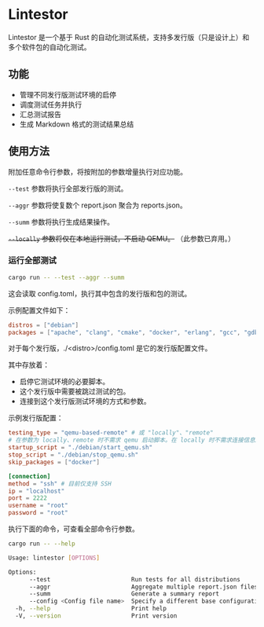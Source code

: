 # Lintestor

Lintestor 是一个基于 Rust 的自动化测试系统，支持多发行版（只是设计上）和多个软件包的自动化测试。

## 功能

- 管理不同发行版测试环境的启停
- 调度测试任务并执行
- 汇总测试报告
- 生成 Markdown 格式的测试结果总结

## 使用方法

附加任意命令行参数，将按附加的参数增量执行对应功能。

`--test` 参数将执行全部发行版的测试。

`--aggr` 参数将使复数个 report.json 聚合为 reports.json。

`--summ` 参数将执行生成结果操作。

~~`--locally` 参数将仅在本地运行测试，不启动 QEMU。~~
（此参数已弃用。）

### 运行全部测试

```bash
cargo run -- --test --aggr --summ
```

这会读取 config.toml，执行其中包含的发行版和包的测试。

示例配置文件如下：

```toml
distros = ["debian"]
packages = ["apache", "clang", "cmake", "docker", "erlang", "gcc", "gdb", "golang", "haproxy", "libmemcached", "lighttpd", "llvm", "mariadb", "nginx", "nodejs", "numpy", "ocaml"]
```

对于每个发行版，./\<distro\>/config.toml 是它的发行版配置文件。

其中存放着：

- 启停它测试环境的必要脚本。
- 这个发行版中需要被跳过测试的包。
- 连接到这个发行版测试环境的方式和参数。

示例发行版配置：

```toml
testing_type = "qemu-based-remote" # 或 "locally"、"remote"
# 在参数为 locally、remote 时不需求 qemu 启动脚本。在 locally 时不需求连接信息。
startup_script = "./debian/start_qemu.sh"
stop_script = "./debian/stop_qemu.sh"
skip_packages = ["docker"]

[connection]
method = "ssh" # 目前仅支持 SSH
ip = "localhost"
port = 2222
username = "root"
password = "root"
```

执行下面的命令，可查看全部命令行参数。

```sh
cargo run -- --help
```

```sh
Usage: lintestor [OPTIONS]

Options:
      --test                       Run tests for all distributions
      --aggr                       Aggregate multiple report.json files into a single reports.json
      --summ                       Generate a summary report
      --config <Config file name>  Specify a different base configuration file
  -h, --help                       Print help
  -V, --version                    Print version
```